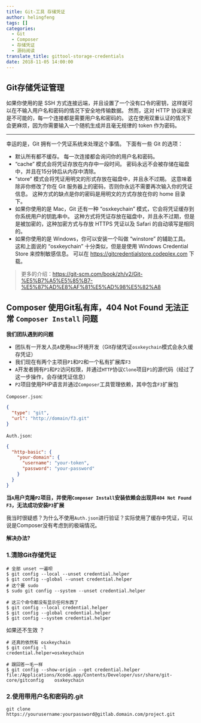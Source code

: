 ```yaml
---
title: Git-工具 存储凭证
author: helingfeng
tags: []
categories:
  - Git
  - Composer
  - 存储凭证
  - 源码阅读
translate_title: gittool-storage-credentials
date: 2018-11-05 14:00:00
---
```


## Git存储凭证管理

如果你使用的是 SSH 方式连接远端，并且设置了一个没有口令的密钥，这样就可以在不输入用户名和密码的情况下安全地传输数据。 然而，这对 HTTP 协议来说是不可能的，每一个连接都是需要用户名和密码的。 这在使用双重认证的情况下会更麻烦，因为你需要输入一个随机生成并且毫无规律的 token 作为密码。

---
幸运的是，Git 拥有一个凭证系统来处理这个事情。 下面有一些 Git 的选项：

- 默认所有都不缓存。 每一次连接都会询问你的用户名和密码。
- “cache” 模式会将凭证存放在内存中一段时间。 密码永远不会被存储在磁盘中，并且在15分钟后从内存中清除。
- “store” 模式会将凭证用明文的形式存放在磁盘中，并且永不过期。 这意味着除非你修改了你在 Git 服务器上的密码，否则你永远不需要再次输入你的凭证信息。 这种方式的缺点是你的密码是用明文的方式存放在你的 home 目录下。
- 如果你使用的是 Mac，Git 还有一种 “osxkeychain” 模式，它会将凭证缓存到你系统用户的钥匙串中。 这种方式将凭证存放在磁盘中，并且永不过期，但是是被加密的，这种加密方式与存放 HTTPS 凭证以及 Safari 的自动填写是相同的。
- 如果你使用的是 Windows，你可以安装一个叫做 “winstore” 的辅助工具。 这和上面说的 “osxkeychain” 十分类似，但是是使用 Windows Credential Store 来控制敏感信息。 可以在 https://gitcredentialstore.codeplex.com 下载。

> 更多的介绍：https://git-scm.com/book/zh/v2/Git-%E5%B7%A5%E5%85%B7-%E5%87%AD%E8%AF%81%E5%AD%98%E5%82%A8

## Composer 使用Git私有库，404 Not Found 无法正常 `Composer Install` 问题

**我们团队遇到的问题**

- 团队有一开发人员`A`使用`mac`环境开发（Git存储凭证`osxkeychain`模式会永久缓存凭证）
- 我们现在有两个主项目`P1`和`P2`和一个私有扩展库`F3`
- `A`开发者拥有`P1`和`P2`访问权限，并通过`HTTP`协议`Clone`项目`P1`的源代码（经过了这一步操作，会存储凭证信息）
- `P2`项目使用PHP语言并通过`Composer`工具管理依赖，其中包含`F3`扩展包

`Composer.json`:
```json
{
  "type": "git",
  "url": "http://domain/f3.git"
}
```

`Auth.json`:
```json
{
  "http-basic": {
    "your-domain": {
      "username": "your-token",
      "password": "your-password"
    }
  }
}
```

**当`A`用户克隆`P2`项目，并使用`Composer Install`安装依赖会出现异`404 Not Found F3`，无法成功安装`P3`扩展**

我当时很疑惑？为什么不使用`Auth.json`进行验证？实际使用了缓存中凭证，可以说是Composer没有考虑到的极端情况。

**解决办法?**

### 1.清除Git存储凭证

```shell
# 全部 unset 一遍呗
$ git config --local --unset credential.helper
$ git config --global --unset credential.helper
# 这个要 sudo
$ sudo git config --system --unset credential.helper

# 这三个命令都没有显示任何东西了
$ git config --local credential.helper
$ git config --global credential.helper
$ git config --system credential.helper
```

如果还不生效 ？

```shell
# 还真的依然有 osxkeychain
$ git config -l
credential.helper=osxkeychain

# 跟回答一毛一样
$ git config --show-origin --get credential.helper
file:/Applications/Xcode.app/Contents/Developer/usr/share/git-core/gitconfig    osxkeychain

```

### 2.使用带用户名和密码的.git 

```shell
git clone https://yourusername:yourpassword@gitlab.domain.com/project.git
```











